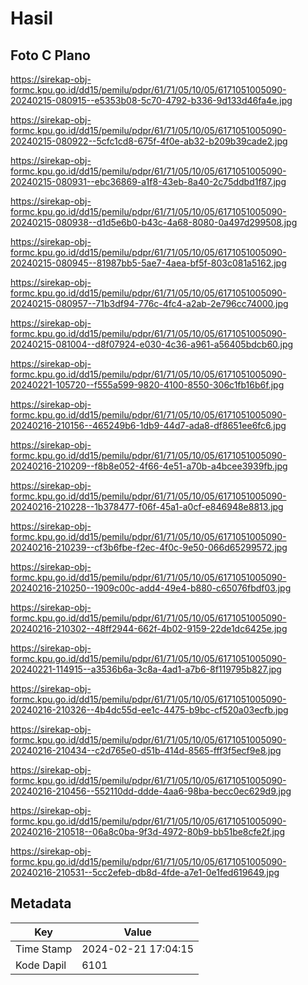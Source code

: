 # Hasil

## Foto C Plano

https://sirekap-obj-formc.kpu.go.id/dd15/pemilu/pdpr/61/71/05/10/05/6171051005090-20240215-080915--e5353b08-5c70-4792-b336-9d133d46fa4e.jpg

https://sirekap-obj-formc.kpu.go.id/dd15/pemilu/pdpr/61/71/05/10/05/6171051005090-20240215-080922--5cfc1cd8-675f-4f0e-ab32-b209b39cade2.jpg

https://sirekap-obj-formc.kpu.go.id/dd15/pemilu/pdpr/61/71/05/10/05/6171051005090-20240215-080931--ebc36869-a1f8-43eb-8a40-2c75ddbd1f87.jpg

https://sirekap-obj-formc.kpu.go.id/dd15/pemilu/pdpr/61/71/05/10/05/6171051005090-20240215-080938--d1d5e6b0-b43c-4a68-8080-0a497d299508.jpg

https://sirekap-obj-formc.kpu.go.id/dd15/pemilu/pdpr/61/71/05/10/05/6171051005090-20240215-080945--81987bb5-5ae7-4aea-bf5f-803c081a5162.jpg

https://sirekap-obj-formc.kpu.go.id/dd15/pemilu/pdpr/61/71/05/10/05/6171051005090-20240215-080957--71b3df94-776c-4fc4-a2ab-2e796cc74000.jpg

https://sirekap-obj-formc.kpu.go.id/dd15/pemilu/pdpr/61/71/05/10/05/6171051005090-20240215-081004--d8f07924-e030-4c36-a961-a56405bdcb60.jpg

https://sirekap-obj-formc.kpu.go.id/dd15/pemilu/pdpr/61/71/05/10/05/6171051005090-20240221-105720--f555a599-9820-4100-8550-306c1fb16b6f.jpg

https://sirekap-obj-formc.kpu.go.id/dd15/pemilu/pdpr/61/71/05/10/05/6171051005090-20240216-210156--465249b6-1db9-44d7-ada8-df8651ee6fc6.jpg

https://sirekap-obj-formc.kpu.go.id/dd15/pemilu/pdpr/61/71/05/10/05/6171051005090-20240216-210209--f8b8e052-4f66-4e51-a70b-a4bcee3939fb.jpg

https://sirekap-obj-formc.kpu.go.id/dd15/pemilu/pdpr/61/71/05/10/05/6171051005090-20240216-210228--1b378477-f06f-45a1-a0cf-e846948e8813.jpg

https://sirekap-obj-formc.kpu.go.id/dd15/pemilu/pdpr/61/71/05/10/05/6171051005090-20240216-210239--cf3b6fbe-f2ec-4f0c-9e50-066d65299572.jpg

https://sirekap-obj-formc.kpu.go.id/dd15/pemilu/pdpr/61/71/05/10/05/6171051005090-20240216-210250--1909c00c-add4-49e4-b880-c65076fbdf03.jpg

https://sirekap-obj-formc.kpu.go.id/dd15/pemilu/pdpr/61/71/05/10/05/6171051005090-20240216-210302--48ff2944-662f-4b02-9159-22de1dc6425e.jpg

https://sirekap-obj-formc.kpu.go.id/dd15/pemilu/pdpr/61/71/05/10/05/6171051005090-20240221-114915--a3536b6a-3c8a-4ad1-a7b6-8f119795b827.jpg

https://sirekap-obj-formc.kpu.go.id/dd15/pemilu/pdpr/61/71/05/10/05/6171051005090-20240216-210326--4b4dc55d-ee1c-4475-b9bc-cf520a03ecfb.jpg

https://sirekap-obj-formc.kpu.go.id/dd15/pemilu/pdpr/61/71/05/10/05/6171051005090-20240216-210434--c2d765e0-d51b-414d-8565-fff3f5ecf9e8.jpg

https://sirekap-obj-formc.kpu.go.id/dd15/pemilu/pdpr/61/71/05/10/05/6171051005090-20240216-210456--552110dd-ddde-4aa6-98ba-becc0ec629d9.jpg

https://sirekap-obj-formc.kpu.go.id/dd15/pemilu/pdpr/61/71/05/10/05/6171051005090-20240216-210518--06a8c0ba-9f3d-4972-80b9-bb51be8cfe2f.jpg

https://sirekap-obj-formc.kpu.go.id/dd15/pemilu/pdpr/61/71/05/10/05/6171051005090-20240216-210531--5cc2efeb-db8d-4fde-a7e1-0e1fed619649.jpg


## Metadata

| Key        | Value               |
| ---------- | ------------------- |
| Time Stamp | 2024-02-21 17:04:15 |
| Kode Dapil | 6101                |



